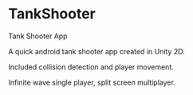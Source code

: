 # TankShooter
Tank Shooter App

A quick android tank shooter app created in Unity 2D.

Included collision detection and player movement.

Infinite wave single player, split screen multiplayer.
